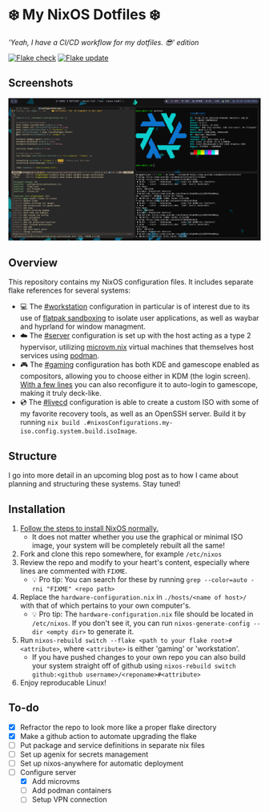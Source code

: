 # ❄️ My NixOS Dotfiles ❄️
*'Yeah, I have a CI/CD workflow for my dotfiles. 😎' edition*

[![Flake check](https://github.com/gentmantan/dotfiles/actions/workflows/test.yml/badge.svg)](https://github.com/gentmantan/dotfiles/actions/workflows/test.yml)
[![Flake update](https://github.com/gentmantan/dotfiles/actions/workflows/update.yml/badge.svg)](https://github.com/gentmantan/dotfiles/actions/workflows/update.yml)

## Screenshots
![Screenshot of workstation desktop](screenshot.png)

## Overview
This repository contains my NixOS configuration files. It includes separate flake references for several systems:
 - 💻 The [#workstation](./hosts/workstation/configuration-workstation.nix) configuration in particular is of interest due to its use of [flatpak sandboxing](./modules/nix-flatpak.nix) to isolate user applications, as well as waybar and hyprland for window managment. 
 - ☁️ The [#server](./hosts/server/configuration-server.nix) configuration is set up with the host acting as a type 2 hypervisor, utilizing [microvm.nix](https://github.com/astro/microvm.nix) virtual machines that themselves host services using [podman](https://github.com/containers/podman).
 - 🎮 The [#gaming](./hosts/gaming/configuration-gaming.nix) configuration has both KDE and gamescope enabled as compositors, allowing you to choose either in KDM (the login screen). [With a few lines](https://search.nixos.org/options?channel=unstable&query=displayManager.autoLogin) you can also reconfigure it to auto-login to gamescope, making it truly deck-like.
 - 💿 The [#livecd](./hosts/server/configuration-server.nix) configuration is able to create a custom ISO with some of my favorite recovery tools, as well as an OpenSSH server. Build it by running `nix build .#nixosConfigurations.my-iso.config.system.build.isoImage`.

## Structure 
I go into more detail in an upcoming blog post as to how I came about planning and structuring these systems. Stay tuned!

## Installation
1. [Follow the steps to install NixOS normally.](https://nixos.org/download/)
   - It does not matter whether you use the graphical or minimal ISO image, your system will be completely rebuilt all the same!
2. Fork and clone this repo somewhere, for example `/etc/nixos`
3. Review the repo and modify to your heart's content, especially where lines are commented with `FIXME`.
   - 💡 Pro tip: You can search for these by running `grep --color=auto -rni "FIXME" <repo path>`
4. Replace the `hardware-configuration.nix` in `./hosts/<name of host>/` with that of which pertains to your own computer's.
   - 💡 Pro tip: The `hardware-configuration.nix` file should be located in `/etc/nixos`. If you don't see it, you can run `nixos-generate-config --dir <empty dir>` to generate it.
5. Run `nixos-rebuild switch --flake <path to your flake root>#<attribute>`, where `<attribute>` is either 'gaming' or 'workstation'.
   - If you have pushed changes to your own repo you can also build your system straight off of github using `nixos-rebuild switch github:<github username>/<reponame>#<attribute>`
6. Enjoy reproducable Linux!
   
## To-do
- [x] Refractor the repo to look more like a proper flake directory
- [x] Make a github action to automate upgrading the flake
- [ ] Put package and service definitions in separate nix files
- [ ] Set up agenix for secrets management
- [ ] Set up nixos-anywhere for automatic deployment
- [ ] Configure server
  - [x] Add microvms
  - [ ] Add podman containers
  - [ ] Setup VPN connection
